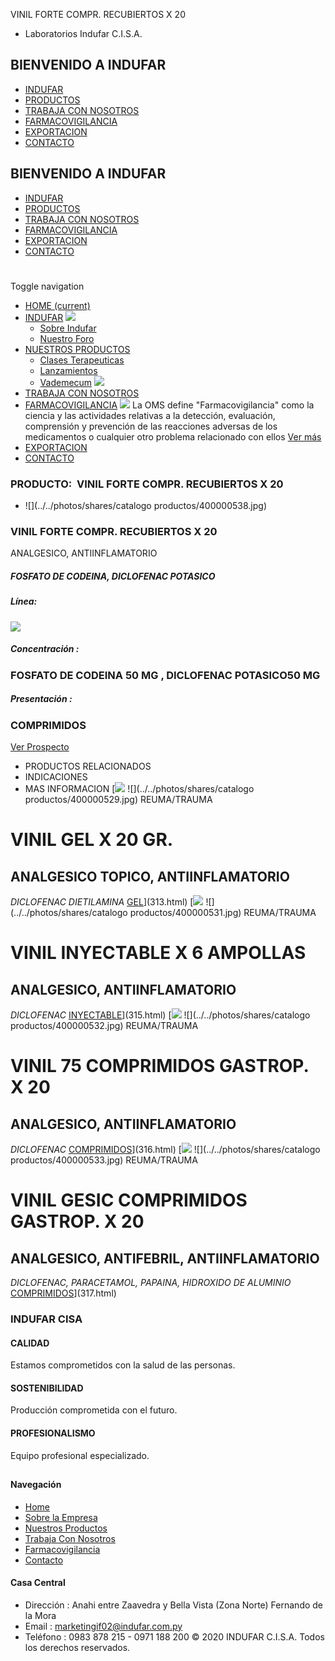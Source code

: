 VINIL FORTE COMPR. RECUBIERTOS X 20
- Laboratorios Indufar C.I.S.A.
## BIENVENIDO A INDUFAR
* [INDUFAR](322.html#)
* [PRODUCTOS](322.html#)
* [TRABAJA CON NOSOTROS](322.html#)
* [FARMACOVIGILANCIA](322.html#)
* [EXPORTACION](322.html#)
* [CONTACTO](322.html#)
## BIENVENIDO A INDUFAR
* [INDUFAR](../../index.html)
* [PRODUCTOS](../../productos.html)
* [TRABAJA CON NOSOTROS](../../trabaja_con_nosotros.html)
* [FARMACOVIGILANCIA](../../farmacovigilancia.html)
* [EXPORTACION](../../exportacion.html)
* [CONTACTO](../../contacto.html)
# 
Toggle navigation
* [HOME (current)](../../index.html)
* [INDUFAR](322.html#) 
  [![ ](../../photos/shares/Sistema/Menu/indufar_menul.jpg)](../../institucional.html)
  - [Sobre Indufar](../../institucional.html)
  - [Nuestro Foro](../../blog.html)
* [NUESTROS PRODUCTOS](322.html#) 
  - [Clases Terapeuticas](../clases_terapeuticas.html)
  - [Lanzamientos](../lanzamientos.html)
  - [Vademecum](../../productos.html)
  [![ ](../../photos/shares/Sistema/Menu/productos.png)](../../productos.html)
* [TRABAJA CON NOSOTROS](../../trabaja_con_nosotros.html)
* [FARMACOVIGILANCIA](322.html#) 
  [![ ](../../photos/shares/Sistema/Menu/TUBOS.png)](../../farmacovigilancia.html)
  La OMS define "Farmacovigilancia" como la ciencia y las actividades relativas a la detección, evaluación, comprensión y prevención de las reacciones adversas de los medicamentos o cualquier otro problema relacionado con ellos
  [Ver más](../../farmacovigilancia.html)
* [EXPORTACION](../../exportacion.html)
* [CONTACTO](../../contacto.html)
### PRODUCTO:  VINIL FORTE COMPR. RECUBIERTOS X 20
* ![](../../photos/shares/catalogo productos/400000538.jpg)
### **VINIL FORTE COMPR. RECUBIERTOS X 20**
ANALGESICO, ANTIINFLAMATORIO
##### **FOSFATO DE CODEINA, DICLOFENAC POTASICO**
##### **Línea:**
[![](../../photos/shares/Laboratorios/lab_indufar.png)](../linea/1.html)
##### **Concentración :**
### FOSFATO DE CODEINA 50 MG , DICLOFENAC POTASICO50 MG
##### **Presentación :**
### COMPRIMIDOS
[Ver Prospecto](https://www.indufar.com.py/files/shares/prospectos/400000538.pdf)
* PRODUCTOS RELACIONADOS
* INDICACIONES
* MAS INFORMACION
[![](../../photos/shares/Laboratorios/lab_indufar.png)
![](../../photos/shares/catalogo productos/400000529.jpg)
REUMA/TRAUMA
# VINIL GEL X 20 GR.
## ANALGESICO TOPICO, ANTIINFLAMATORIO
*DICLOFENAC DIETILAMINA*
[GEL](322.html#)](313.html)
[![](../../photos/shares/Laboratorios/lab_indufar.png)
![](../../photos/shares/catalogo productos/400000531.jpg)
REUMA/TRAUMA
# VINIL INYECTABLE X 6 AMPOLLAS
## ANALGESICO, ANTIINFLAMATORIO
*DICLOFENAC*
[INYECTABLE](322.html#)](315.html)
[![](../../photos/shares/Laboratorios/lab_indufar.png)
![](../../photos/shares/catalogo productos/400000532.jpg)
REUMA/TRAUMA
# VINIL 75 COMPRIMIDOS GASTROP. X 20
## ANALGESICO, ANTIINFLAMATORIO
*DICLOFENAC*
[COMPRIMIDOS](322.html#)](316.html)
[![](../../photos/shares/Laboratorios/lab_indufar.png)
![](../../photos/shares/catalogo productos/400000533.jpg)
REUMA/TRAUMA
# VINIL GESIC COMPRIMIDOS GASTROP. X 20
## ANALGESICO, ANTIFEBRIL, ANTIINFLAMATORIO
*DICLOFENAC, PARACETAMOL, PAPAINA, HIDROXIDO DE ALUMINIO*
[COMPRIMIDOS](322.html#)](317.html)
### INDUFAR CISA
#### CALIDAD
Estamos comprometidos con la salud de las personas.
#### SOSTENIBILIDAD
Producción comprometida con el futuro.
#### PROFESIONALISMO
Equipo profesional especializado.
## 
#### Navegación
* [Home](../../index.html)
* [Sobre la Empresa](../../institucional.html)
* [Nuestros Productos](../../productos.html)
* [Trabaja Con Nosotros](../../trabaja_con_nosotros.html)
* [Farmacovigilancia](../../farmacovigilancia.html)
* [Contacto](../../contacto.html)
#### Casa Central
* Dirección : Anahi entre Zaavedra y Bella Vista (Zona Norte) Fernando de la Mora
* Email : [marketingif02@indufar.com.py](mailto:marketingif02@indufar.com.py)
* Teléfono : 0983 878 215 - 0971 188 200
© 2020 INDUFAR C.I.S.A. Todos los derechos reservados.